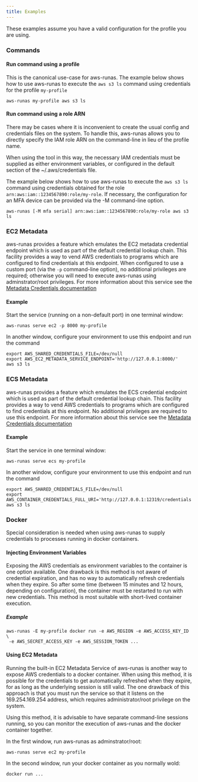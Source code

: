 ```yaml
---
title: Examples
---
```


These examples assume you have a valid configuration for the profile you are using.

### Commands

#### Run command using a profile

This is the canonical use-case for aws-runas.  The example below shows how to use aws-runas to execute the `aws s3 ls`
command using credentials for the profile `my-profile`

```shell
aws-runas my-profile aws s3 ls
```

#### Run command using a role ARN

There may be cases where it is inconvenient to create the usual config and credentials files on the system.  To handle
this, aws-runas allows you to directly specify the IAM role ARN on the command-line in lieu of the profile name.

When using the tool in this way, the necessary IAM credentials must be supplied as either environment variables, or
configured in the default section of the ~/.aws/credentials file.

The example below shows how to use aws-runas to execute the `aws s3 ls` command using credentials obtained for the role
`arn:aws:iam::1234567890:role/my-role`. If necessary, the configuration for an MFA device can be provided via the -M
command-line option.

```shell
aws-runas [-M mfa serial] arn:aws:iam::1234567890:role/my-role aws s3 ls
```

### EC2 Metadata

aws-runas provides a feature which emulates the EC2 metadata credential endpoint which is used as part of the default
credential lookup chain. This facility provides a way to vend AWS credentials to programs which are configured to find
credentials at this endpoint.  When configured to use a custom port (via the `-p` command-line option), no additional
privileges are required; otherwise you will need to execute aws-runas using adminstrator/root privileges. For more
information about this service see the
<a href="{{ 'metadata_credentials.html' | relative_url }}">Metadata Credentials documentation</a>

#### Example

Start the service (running on a non-default port) in one terminal window:

```shell
aws-runas serve ec2 -p 8000 my-profile
```

In another window, configure your environment to use this endpoint and run the command

```shell
export AWS_SHARED_CREDENTIALS_FILE=/dev/null
export AWS_EC2_METADATA_SERVICE_ENDPOINT='http://127.0.0.1:8000/'
aws s3 ls
```

### ECS Metadata

aws-runas provides a feature which emulates the ECS credential endpoint which is used as part of the default credential
lookup chain. This facility provides a way to vend AWS credentials to programs which are configured to find credentials
at this endpoint.  No additional privileges are required to use this endpoint.  For more information about this service
see the <a href="{{ 'metadata_credentials.html' | relative_url }}">Metadata Credentials documentation</a>

#### Example

Start the service in one terminal window:

```shell
aws-runas serve ecs my-profile
```

In another window, configure your environment to use this endpoint and run the command

```shell
export AWS_SHARED_CREDENTIALS_FILE=/dev/null
export AWS_CONTAINER_CREDENTIALS_FULL_URI='http://127.0.0.1:12319/credentials'
aws s3 ls
```

### Docker

Special consideration is needed when using aws-runas to supply credentials to processes running in docker containers.

#### Injecting Environment Variables

Exposing the AWS credentials as environment variables to the container is one option available. One drawback is this
method is not aware of credential expiration, and has no way to automatically refresh credentials when they expire. So
after some time (between 15 minutes and 12 hours, depending on configuration), the container must be restarted to
run with new credentials. This method is most suitable with short-lived container execution.

##### Example

```shell
aws-runas -E my-profile docker run -e AWS_REGION -e AWS_ACCESS_KEY_ID \
 -e AWS_SECRET_ACCESS_KEY -e AWS_SESSION_TOKEN ...
```

#### Using EC2 Metadata

Running the built-in EC2 Metadata Service of aws-runas is another way to expose AWS credentials to a docker container.
When using this method, it is possible for the credentials to get automatically refreshed when they expire, for as long
as the underlying session is still valid.  The one drawback of this approach is that you must run the service so that
it listens on the 169.254.169.254 address, which requires administrator/root privilege on the system.

Using this method, it is advisable to have separate command-line sessions running, so you can monitor the execution of
aws-runas and the docker container together.

In the first window, run aws-runas as adminstrator/root:

```shell
aws-runas serve ec2 my-profile
```

In the second window, run your docker container as you normally wold:

```shell
docker run ...
```